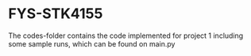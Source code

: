 # FYS-STK4155

The codes-folder contains the code implemented for project 1 including some sample runs, which can be found on main.py
